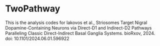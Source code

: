 # TwoPathway
This is the analysis codes for Iakovos et al., Striosomes Target Nigral Dopamine-Containing Neurons via Direct-D1 and Indirect-D2 Pathways Paralleling Classic Direct-Indirect Basal Ganglia Systems. bioRxov, 2024. doi: 10.1101/2024.06.01.596922
